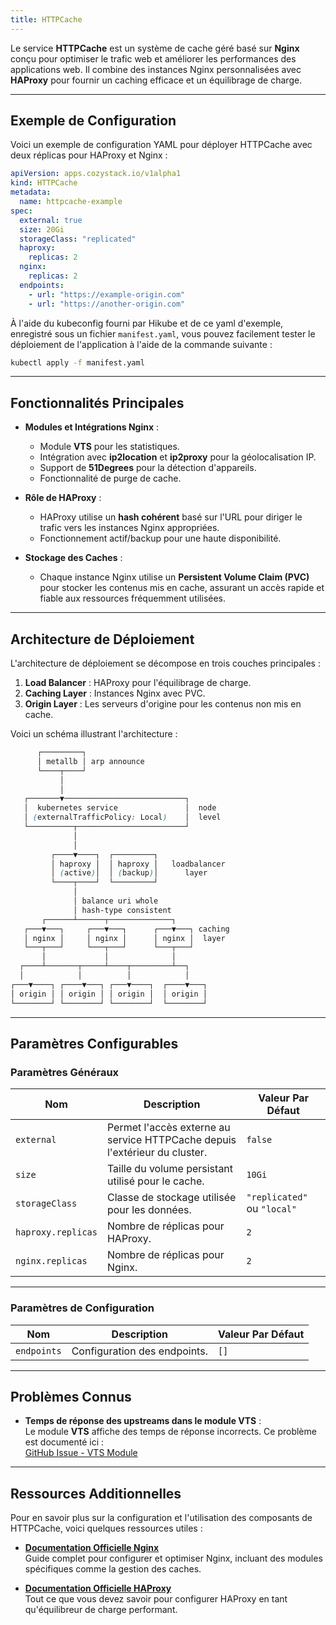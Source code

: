 ```yaml
---
title: HTTPCache
---
```


Le service **HTTPCache** est un système de cache géré basé sur **Nginx** conçu pour optimiser le trafic web et améliorer les performances des applications web. Il combine des instances Nginx personnalisées avec **HAProxy** pour fournir un caching efficace et un équilibrage de charge.

---

## Exemple de Configuration

Voici un exemple de configuration YAML pour déployer HTTPCache avec deux réplicas pour HAProxy et Nginx :

```yaml
apiVersion: apps.cozystack.io/v1alpha1
kind: HTTPCache
metadata:
  name: httpcache-example
spec:
  external: true
  size: 20Gi
  storageClass: "replicated"
  haproxy:
    replicas: 2
  nginx:
    replicas: 2
  endpoints:
    - url: "https://example-origin.com"
    - url: "https://another-origin.com"
```

À l'aide du kubeconfig fourni par Hikube et de ce yaml d'exemple, enregistré sous un fichier `manifest.yaml`, vous pouvez facilement tester le déploiement de l'application à l'aide de la commande suivante :

```sh
kubectl apply -f manifest.yaml
```

---

## Fonctionnalités Principales

- **Modules et Intégrations Nginx** :
  - Module **VTS** pour les statistiques.
  - Intégration avec **ip2location** et **ip2proxy** pour la géolocalisation IP.
  - Support de **51Degrees** pour la détection d'appareils.
  - Fonctionnalité de purge de cache.

- **Rôle de HAProxy** :
  - HAProxy utilise un **hash cohérent** basé sur l'URL pour diriger le trafic vers les instances Nginx appropriées.
  - Fonctionnement actif/backup pour une haute disponibilité.

- **Stockage des Caches** :
  - Chaque instance Nginx utilise un **Persistent Volume Claim (PVC)** pour stocker les contenus mis en cache, assurant un accès rapide et fiable aux ressources fréquemment utilisées.

---

## Architecture de Déploiement

L'architecture de déploiement se décompose en trois couches principales :

1. **Load Balancer** : HAProxy pour l'équilibrage de charge.
2. **Caching Layer** : Instances Nginx avec PVC.
3. **Origin Layer** : Les serveurs d'origine pour les contenus non mis en cache.

Voici un schéma illustrant l'architecture :

```scss
      ┌─────────┐
      │ metallb │ arp announce
      └────┬────┘
           │
           │
   ┌───────▼───────────────────────────┐
   │  kubernetes service               │  node
   │ (externalTrafficPolicy: Local)    │  level
   └──────────┬────────────────────────┘
              │
              │
         ┌────▼────┐  ┌─────────┐
         │ haproxy │  │ haproxy │   loadbalancer
         │ (active)│  │ (backup)│      layer
         └────┬────┘  └─────────┘
              │
              │ balance uri whole
              │ hash-type consistent
       ┌──────┴──────┬──────────────┐
   ┌───▼───┐     ┌───▼───┐      ┌───▼───┐ caching
   │ nginx │     │ nginx │      │ nginx │  layer
   └───┬───┘     └───┬───┘      └───┬───┘
       │             │              │
  ┌────┴───────┬─────┴────┬─────────┴──┐
  │            │          │            │
┌───▼────┐ ┌────▼───┐ ┌───▼────┐  ┌────▼───┐ 
│ origin │ │ origin │ │ origin │  │ origin │ 
└────────┘ └────────┘ └────────┘  └────────┘
```

---

## Paramètres Configurables

### **Paramètres Généraux**

| **Nom**            | **Description**                                              | **Valeur Par Défaut** |
|---------------------|--------------------------------------------------------------|------------------------|
| `external`         | Permet l'accès externe au service HTTPCache depuis l'extérieur du cluster. | `false`               |
| `size`             | Taille du volume persistant utilisé pour le cache.           | `10Gi`                |
| `storageClass`     | Classe de stockage utilisée pour les données.                | `"replicated"` ou `"local"`   |
| `haproxy.replicas` | Nombre de réplicas pour HAProxy.                              | `2`                   |
| `nginx.replicas`   | Nombre de réplicas pour Nginx.                                | `2`                   |

---

### **Paramètres de Configuration**

| **Nom**        | **Description**                 | **Valeur Par Défaut** |
|-----------------|---------------------------------|------------------------|
| `endpoints`    | Configuration des endpoints.    | `[]`                  |

---

## Problèmes Connus

- **Temps de réponse des upstreams dans le module VTS** :  
  Le module **VTS** affiche des temps de réponse incorrects. Ce problème est documenté ici :  
  [GitHub Issue - VTS Module](https://github.com/vozlt/nginx-module-vts/issues/198)

---

## Ressources Additionnelles

Pour en savoir plus sur la configuration et l'utilisation des composants de HTTPCache, voici quelques ressources utiles :

- [**Documentation Officielle Nginx**](https://nginx.org/en/docs/)  
  Guide complet pour configurer et optimiser Nginx, incluant des modules spécifiques comme la gestion des caches.

- [**Documentation Officielle HAProxy**](https://haproxy.org/)  
  Tout ce que vous devez savoir pour configurer HAProxy en tant qu'équilibreur de charge performant.
